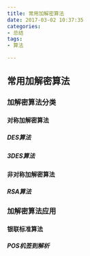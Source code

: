 ```yaml
---
title: 常用加解密算法
date: 2017-03-02 10:37:35
categories: 
- 总结
tags:
- 算法

---
```


## 常用加解密算法

### 加解密算法分类

#### 对称加解密算法

##### DES算法

##### 3DES算法

#### 非对称加解密算法

##### RSA算法



### 加解密算法应用

#### 银联标准算法

##### POS机签到解析
